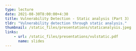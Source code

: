```yaml
---
type: lecture
date: 2021-08-30T8:00:00+4:30
title: Vulnerability Detection - Static analysis (Part 3)
tldr: "Vulnerability detection through static analysis."
thumbnail: /static_files/presentations/staticanalysis.jpeg
links:
    - url: /static_files/presentations/vulstatic.pdf
      name: slides
---
```

